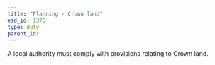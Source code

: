 ```yaml
---
title: "Planning - Crown land"
esd_id: 1376
type: duty
parent_id:  
---
```


A local authority must comply with provisions relating to Crown land.

